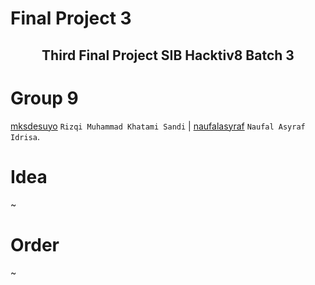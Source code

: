 # Final Project 3

<div align="center">
  <h2>Third Final Project SIB Hacktiv8 Batch 3</h2>
</div>

# Group 9

[mksdesuyo](https://github.com/mksdesuyo) `Rizqi Muhammad Khatami Sandi` | [naufalasyraf](https://github.com/naufalasyraf) `Naufal Asyraf Idrisa`.

# Idea

~

# Order

~
